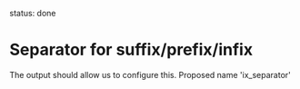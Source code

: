 status: done
# Separator for suffix/prefix/infix

The output should allow us to configure this.
Proposed name 'ix_separator'


